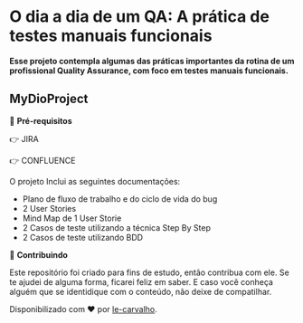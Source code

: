 # O dia a dia de um QA: A prática de testes manuais funcionais

**Esse projeto contempla algumas das práticas importantes da rotina de um profissional Quality Assurance, com foco em testes manuais funcionais.**

## MyDioProject

🛑 **Pré-requisitos**

:point_right: JIRA

:point_right: CONFLUENCE
 
 O projeto Inclui as seguintes documentações:
 
 - Plano de fluxo de trabalho e do ciclo de vida do bug
 - 2 User Stories 
 - Mind Map de 1 User Storie 
 - 2 Casos de teste utilizando a técnica Step By Step
 - 2 Casos de teste utilizando BDD
 
 🤝 **Contribuindo**
 
Este repositório foi criado para fins de estudo, então contribua com ele.
Se te ajudei de alguma forma, ficarei feliz em saber. E caso você conheça alguém que se identidique com o conteúdo, não deixe de compatilhar.

Disponibilizado com ♥ por [le-carvalho](https://github.com/le-carvalho).

